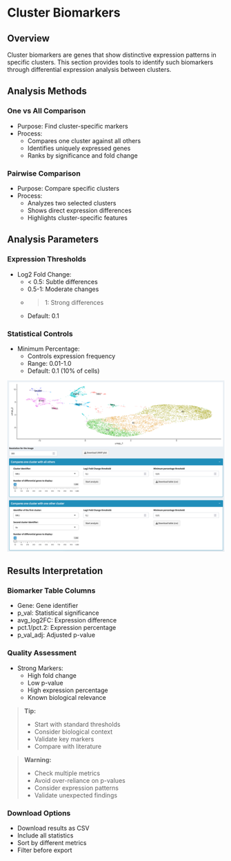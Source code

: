 # Cluster Biomarkers

## Overview
Cluster biomarkers are genes that show distinctive expression patterns in specific clusters. This section provides tools to identify such biomarkers through differential expression analysis between clusters.

## Analysis Methods

### One vs All Comparison
- Purpose: Find cluster-specific markers
- Process:
  * Compares one cluster against all others
  * Identifies uniquely expressed genes
  * Ranks by significance and fold change

### Pairwise Comparison
- Purpose: Compare specific clusters
- Process:
  * Analyzes two selected clusters
  * Shows direct expression differences
  * Highlights cluster-specific features

## Analysis Parameters

### Expression Thresholds
- Log2 Fold Change:
  * < 0.5: Subtle differences
  * 0.5-1: Moderate changes
  * > 1: Strong differences
  * Default: 0.1

### Statistical Controls
- Minimum Percentage:
  * Controls expression frequency
  * Range: 0.01-1.0
  * Default: 0.1 (10% of cells)

![](../_static/images/single_dataset_analysis/cluster_biomarkers.png)

## Results Interpretation

### Biomarker Table Columns
- Gene: Gene identifier
- p_val: Statistical significance
- avg_log2FC: Expression difference
- pct.1/pct.2: Expression percentage
- p_val_adj: Adjusted p-value

### Quality Assessment
- Strong Markers:
  * High fold change
  * Low p-value
  * High expression percentage
  * Known biological relevance

> **Tip:**
> * Start with standard thresholds
> * Consider biological context
> * Validate key markers
> * Compare with literature

> **Warning:**
> * Check multiple metrics
> * Avoid over-reliance on p-values
> * Consider expression patterns
> * Validate unexpected findings

### Download Options
- Download results as CSV
- Include all statistics
- Sort by different metrics
- Filter before export